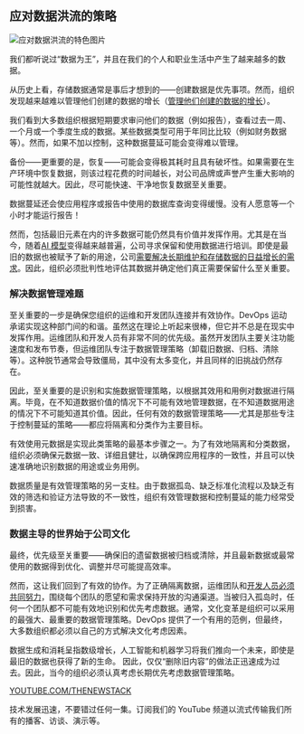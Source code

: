 ## 应对数据洪流的策略

![应对数据洪流的特色图片](https://cdn.thenewstack.io/media/2024/03/20c93ae3-files-1024x576.jpg)

我们都听说过“数据为王”，并且在我们的个人和职业生活中产生了越来越多的数据。

从历史上看，存储数据通常是事后才想到的——创建数据是优先事项。然而，组织发现越来越难以管理他们创建的数据的增长（[管理他们创建的数据的增长](https://thenewstack.io/whats-next-managing-data-in-cloud-native-environments/)）。

我们看到大多数组织根据短期要求审问他们的数据（例如报告），查看过去一周、一个月或一个季度生成的数据。某些数据类型可用于年同比比较（例如财务数据等）。然而，如果不加以控制，这种数据蔓延可能会变得难以管理。

备份——更重要的是，恢复——可能会变得极其耗时且具有破坏性。如果需要在生产环境中恢复数据，则该过程花费的时间越长，对公司品牌或声誉产生重大影响的可能性就越大。因此，尽可能快速、干净地恢复数据至关重要。

数据蔓延还会使应用程序或报告中使用的数据库查询变得缓慢。没有人愿意等一个小时才能运行报告！

然而，包括最旧元素在内的许多数据可能仍然具有价值并发挥作用。尤其是在当今，随着[AI 模型](https://roadmap.sh/guides/introduction-to-llms)变得越来越普遍，公司寻求保留和使用数据进行培训。即使是最旧的数据也被赋予了新的用途，公司[需要解决长期维护和存储数据的日益增长的需求](https://thenewstack.io/how-a-data-fabric-gets-snow-tires-to-a-store-when-you-need-them/)。因此，组织必须批判性地评估其数据并确定他们真正需要保留什么至关重要。

### 解决数据管理难题

至关重要的一步是确保您组织的运维和开发团队连接并有效协作。DevOps 运动承诺实现这种部门间的和谐。虽然这在理论上听起来很棒，但它并不总是在现实中发挥作用。运维团队和开发人员有非常不同的优先级。虽然开发团队主要关注功能速度和发布节奏，但运维团队专注于数据管理策略（卸载旧数据、归档、清除等）。这种脱节通常会导致僵局，其中没有太多变化，并且同样的旧挑战仍然存在。

因此，至关重要的是识别和实施数据管理策略，以根据其效用和用例对数据进行隔离。毕竟，在不知道数据价值的情况下不可能有效地管理数据，在不知道数据用途的情况下不可能知道其价值。因此，任何有效的数据管理策略——尤其是那些专注于控制蔓延的策略——都应将隔离和分类作为主要目标。

有效使用元数据是实现此类策略的最基本步骤之一。为了有效地隔离和分类数据，组织必须确保元数据一致、详细且健壮，以确保跨应用程序的一致性，并且可以快速准确地识别数据的用途或业务用例。

数据质量是有效管理策略的另一支柱。由于数据孤岛、缺乏标准化流程以及缺乏有效的筛选和验证方法导致的不一致性，组织有效管理数据和控制蔓延的能力经常受到损害。

### 数据主导的世界始于公司文化

最终，优先级至关重要——确保旧的遗留数据被归档或清除，并且最新数据或最常使用的数据得到优化、调整并尽可能提高效率。

然而，这让我们回到了有效的协作。为了正确隔离数据，运维团队和[开发人员必须共同努力](https://thenewstack.io/using-ai-to-help-developers-work-with-regular-expressions/)，围绕每个团队的愿望和需求保持开放的沟通渠道。当被归入孤岛时，任何一个团队都不可能有效地识别和优先考虑数据。通常，文化变革是组织可以采用的最强大、最重要的数据管理策略。DevOps 提供了一个有用的范例，但最终，大多数组织都必须以自己的方式解决文化考虑因素。

数据生成和消耗呈指数级增长，人工智能和机器学习将我们推向一个未来，即使是最旧的数据也获得了新的生命。
因此，仅仅“删除旧内容”的做法正迅速成为过去。因此，当今的组织必须认真考虑长期优先考虑数据管理策略。

[YOUTUBE.COM/THENEWSTACK](https://youtube.com/thenewstack)

技术发展迅速，不要错过任何一集。订阅我们的 YouTube 频道以流式传输我们所有的播客、访谈、演示等。